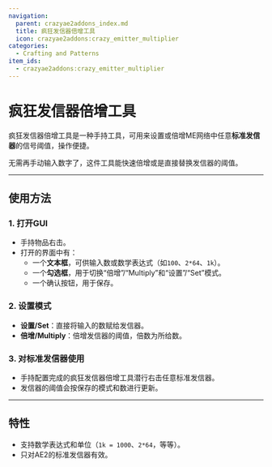 ```yaml
---
navigation:
  parent: crazyae2addons_index.md
  title: 疯狂发信器倍增工具
  icon: crazyae2addons:crazy_emitter_multiplier
categories:
  - Crafting and Patterns
item_ids:
  - crazyae2addons:crazy_emitter_multiplier
---
```


# 疯狂发信器倍增工具

<ItemImage id="crazyae2addons:crazy_emitter_multiplier" scale="4"></ItemImage>

疯狂发信器倍增工具是一种手持工具，可用来设置或倍增ME网络中任意**标准发信器**的信号阈值，操作便捷。

无需再手动输入数字了，这件工具能快速倍增或是直接替换发信器的阈值。

---

## 使用方法

### 1. 打开GUI
- 手持物品右击。
- 打开的界面中有：
    - 一个**文本框**，可供输入数或数学表达式（如`100`、`2*64`、`1k`）。
    - 一个**勾选框**，用于切换“倍增”/“Multiply”和“设置”/“Set”模式。
    - 一个确认按钮，用于保存。

### 2. 设置模式
- **设置/Set**：直接将输入的数赋给发信器。
- **倍增/Multiply**：倍增发信器的阈值，倍数为所给数。

### 3. 对标准发信器使用
- 手持配置完成的疯狂发信器倍增工具潜行右击任意标准发信器。
- 发信器的阈值会按保存的模式和数进行更新。

---

## 特性

- 支持数学表达式和单位（`1k = 1000`、`2*64`，等等）。
- 只对AE2的标准发信器有效。